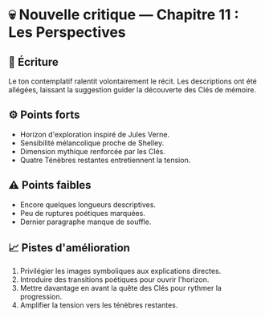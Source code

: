 # 💀 Nouvelle critique — Chapitre 11 : Les Perspectives

## 🧠 Écriture
Le ton contemplatif ralentit volontairement le récit. Les descriptions ont été allégées, laissant la suggestion guider la découverte des Clés de mémoire.

## ⚙️ Points forts
- Horizon d'exploration inspiré de Jules Verne.
- Sensibilité mélancolique proche de Shelley.
- Dimension mythique renforcée par les Clés.
- Quatre Ténèbres restantes entretiennent la tension.

## ⚠️ Points faibles
- Encore quelques longueurs descriptives.
- Peu de ruptures poétiques marquées.
- Dernier paragraphe manque de souffle.

## 📈 Pistes d'amélioration
1. Privilégier les images symboliques aux explications directes.
2. Introduire des transitions poétiques pour ouvrir l'horizon.
3. Mettre davantage en avant la quête des Clés pour rythmer la progression.
4. Amplifier la tension vers les ténèbres restantes.
